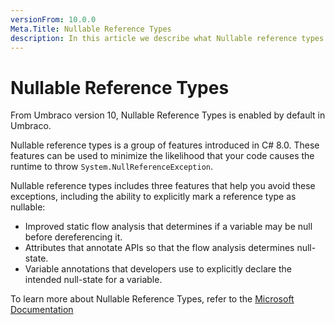 ```yaml
---
versionFrom: 10.0.0
Meta.Title: Nullable Reference Types
description: In this article we describe what Nullable reference types is.
---
```


# Nullable Reference Types

From Umbraco version 10, Nullable Reference Types is enabled by default in Umbraco.

Nullable reference types is a group of features introduced in C# 8.0. These features can be used to minimize the likelihood that your code causes the runtime to throw `System.NullReferenceException`.

Nullable reference types includes three features that help you avoid these exceptions, including the ability to explicitly mark a reference type as nullable:

- Improved static flow analysis that determines if a variable may be null before dereferencing it.
- Attributes that annotate APIs so that the flow analysis determines null-state.
- Variable annotations that developers use to explicitly declare the intended null-state for a variable.

To learn more about Nullable Reference Types, refer to the [Microsoft Documentation](https://docs.microsoft.com/en-us/dotnet/csharp/nullable-references)
